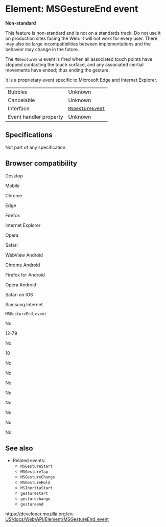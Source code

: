 # Element: MSGestureEnd event

**Non-standard**

This feature is non-standard and is not on a standards track. Do not use it on production sites facing the Web: it will not work for every user. There may also be large incompatibilities between implementations and the behavior may change in the future.

The `MSGestureEnd` event is fired when all associated touch points have stopped contacting the touch surface, and any associated inertial movements have ended; thus ending the gesture.

It is a proprietary event specific to Microsoft Edge and Internet Explorer.

<table><tbody><tr class="odd"><td>Bubbles</td><td>Unknown</td></tr><tr class="even"><td>Cancelable</td><td>Unknown</td></tr><tr class="odd"><td>Interface</td><td><a href="../msgestureevent"><code>MSGestureEvent</code></a></td></tr><tr class="even"><td>Event handler property</td><td>Unknown</td></tr></tbody></table>

## Specifications

Not part of any specification.

## Browser compatibility

Desktop

Mobile

Chrome

Edge

Firefox

Internet Explorer

Opera

Safari

WebView Android

Chrome Android

Firefox for Android

Opera Android

Safari on IOS

Samsung Internet

`MSGestureEnd_event`

No

12-79

No

10

No

No

No

No

No

No

No

No

## See also

- Related events:
  - `MSGestureStart`
  - `MSGestureTap`
  - `MSGestureChange`
  - `MSGestureHold`
  - `MSInertiaStart`
  - `gesturestart`
  - `gesturechange`
  - `gestureend`

<a href="https://developer.mozilla.org/en-US/docs/Web/API/Element/MSGestureEnd_event" class="_attribution-link">https://developer.mozilla.org/en-US/docs/Web/API/Element/MSGestureEnd_event</a>
